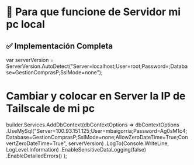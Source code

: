 # 🔐 Para que funcione de Servidor mi pc local

## ✅ Implementación Completa


var serverVersion = ServerVersion.AutoDetect("Server=localhost;User=root;Password=;Database=GestionComprasP;SslMode=none");

# Cambiar y colocar en Server la IP de Tailscale de mi pc
builder.Services.AddDbContext<DataContext>(dbContextOptions => dbContextOptions
    .UseMySql("Server=100.93.151.125;User=mbaigorria;Password=Ag0sM1c4;Database=GestionComprasP;SslMode=none;AllowZeroDateTime=True;ConvertZeroDateTime=True", serverVersion)
    .LogTo(Console.WriteLine, LogLevel.Information)
    .EnableSensitiveDataLogging(false)
    .EnableDetailedErrors()
);